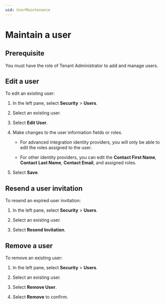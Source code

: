 ```yaml
---
uid: UserMaintenance
---
```


# Maintain a user

## Prerequisite

You must have the role of Tenant Administrator to add and manage users.

## Edit a user

To edit an existing user:

1. In the left pane, select **Security** > **Users**.

1. Select an existing user.

1. Select **Edit User**.

1. Make changes to the user information fields or roles.

   - For advanced integration identity providers, you will only be able to edit the roles assigned to the user.

   - For other identity providers, you can edit the **Contact First Name**, **Contact Last Name**, **Contact Email**, and assigned roles.

1. Select **Save**.

## Resend a user invitation

To resend an expired user invitation:

1. In the left pane, select **Security** > **Users**.

1. Select an existing user.

1. Select **Resend Invitation**.

## Remove a user

To remove an existing user:

1. In the left pane, select **Security** > **Users**.

1. Select an existing user.

1. Select **Remove User**.

1. Select **Remove** to confirm.
